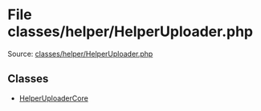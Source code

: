 File classes/helper/HelperUploader.php
=========

Source: [classes/helper/HelperUploader.php](https://github.com/PrestaShop/PrestaShop/blob/1.6.0.3/classes/helper/HelperUploader.php)


Classes
-------

* [HelperUploaderCore](class.HelperUploaderCore.md)

